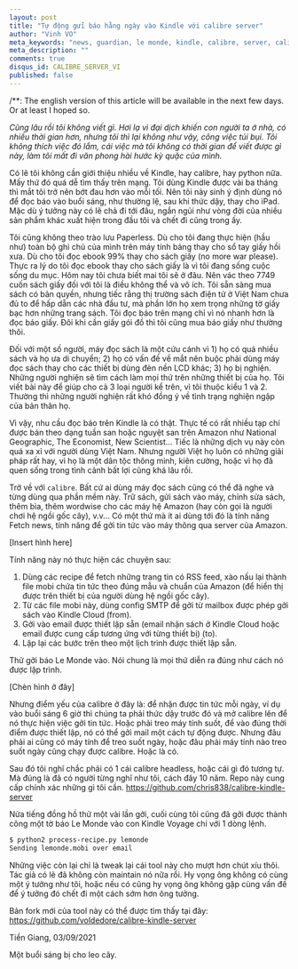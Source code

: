 ```yaml
---
layout: post
title: "Tự động gửi báo hằng ngày vào Kindle với calibre server"
author: "Vinh VO"
meta_keywords: "news, guardian, le monde, kindle, calibre, server, calibre server, automatically, periodically, voyage, báo, tin tức, tự động gửi, cập nhật"
meta_description: ""
comments: true
disqus_id: CALIBRE_SERVER_VI
published: false
---
```


/**: The english version of this article will be available in the next few days. Or at least I hoped so.

_Cũng lâu rồi tôi không viết gì. Hơi lạ vì đại dịch khiến con người ta ở nhà, có nhiều thời gian hơn, nhưng tôi thì lại không như vậy, công việc túi bụi. Tôi không thích việc đó lắm, cái việc mà tôi không có thời gian để viết được gì này, làm tôi mất đi văn phong hài hước kỳ quặc của mình._

Có lẽ tôi không cần giới thiệu nhiều về Kindle, hay calibre, hay python nữa. Mấy thứ đó quá dễ tìm thấy trên mạng. Tôi dùng Kindle được vài ba tháng thì mắt tôi trở nên bớt đau hơn vào mỗi tối. Nên tôi nảy sinh ý định dùng nó để đọc báo vào buổi sáng, như thường lệ, sau khi thức dậy, thay cho iPad. Mặc dù ý tưởng này có lẽ chả đi tới đâu, ngắn ngủi như vòng đời của nhiều sản phẩm khác xuất hiện trong đầu tôi và chết đi cũng trong ấy.

Tôi cũng không theo trào lưu Paperless. Dù cho tôi đang thực hiện (hầu như) toàn bộ ghi chú của mình trên máy tính bảng thay cho sổ tay giấy hồi xưa. Dù cho tôi đọc ebook 99% thay cho sách giấy (no more war please). Thực ra lý do tôi đọc ebook thay cho sách giấy là vì tôi đang sống cuộc sống du mục. Hôm nay tôi chưa biết mai tôi sẽ ở đâu. Nên vác theo 7749 cuốn sách giấy đối với tôi là điều không thể và vô ích. Tôi sẵn sàng mua sách có bản quyền, nhưng tiếc rằng thị trường sách điện tử ở Việt Nam chưa đủ to để hấp dẫn các nhà đầu tư, mà phần lớn họ xem trọng những tờ giấy bạc hơn những trang sách. Tôi đọc báo trên mạng chỉ vì nó nhanh hơn là đọc báo giấy. Đôi khi cần giấy gói đồ thì tôi cũng mua báo giấy như thường thôi.

Đối với một số người, máy đọc sách là một cứu cánh vì 1) họ có quá nhiều sách và họ ưa di chuyển; 2) họ có vấn đề về mắt nên buộc phải dùng máy đọc sách thay cho các thiết bị dùng đèn nền LCD khác; 3) họ bị nghiện. Những người nghiện sẽ tìm cách làm mọi thứ trên những thiết bị của họ. Tôi viết bài này để giúp cho cả 3 loại người kể trên, vì tôi thuộc kiểu 1 và 2. Thường thì những người nghiện rất khó đồng ý về tình trạng nghiện ngập của bản thân họ.

Vì vậy, nhu cầu đọc báo trên Kindle là có thật. Thực tế có rất nhiều tạp chí được bán theo dạng tuần san hoặc nguyệt san trên Amazon như National Geographic, The Economist, New Scientist... Tiếc là những dịch vụ này còn quá xa xỉ với người dùng Việt Nam. Nhưng người Việt họ luôn có những giải pháp rất hay, vì họ là một dân tộc thông minh, kiên cường, hoặc vì họ đã quen sống trong tình cảnh bất lợi cũng khá lâu rồi.

Trở về với `calibre`. Bất cứ ai dùng máy đọc sách cũng có thể đã nghe và từng dùng qua phần mềm này. Trữ sách, gửi sách vào máy, chỉnh sửa sách, thêm bìa, thêm wordwise cho các máy hệ Amazon (hay còn gọi là người chơi hệ ngồi gốc cây), v.v... Có một thứ mà ít ai dùng tới đó là tính năng Fetch news, tính năng để gởi tin tức vào máy thông qua server của Amazon.

[Insert hình here]

Tính năng này nó thực hiện các chuyện sau:

1. Dùng các recipe để fetch những trang tin có RSS feed, xào nấu lại thành file mobi chứa tin tức theo đúng mẫu và chuẩn của Amazon (để hiển thị được trên thiết bị của người dùng hệ ngồi gốc cây).
2. Từ các file mobi này, dùng config SMTP để gởi từ mailbox được phép gởi sách vào Kindle Cloud (from).
3. Gởi vào email được thiết lập sẵn (email nhận sách ở Kindle Cloud hoặc email được cung cấp tương ứng với từng thiết bị) (to).
4. Lặp lại các bước trên theo một lịch trình được thiết lập sẵn.

Thử gởi báo Le Monde vào. Nói chung là mọi thứ diễn ra đúng như cách nó được lập trình.

[Chèn hình ở đây]

Nhưng điểm yếu của calibre ở đây là: để nhận được tin tức mỗi ngày, ví dụ vào buổi sáng 6 giờ thì chúng ta phải thức dậy trước đó và mở calibre lên để nó thực hiện việc gởi tin tức. Hoặc phải treo máy tính suốt, để vào đúng thời điểm được thiết lập, nó có thể gởi mail một cách tự động được. Nhưng đâu phải ai cũng có máy tính để treo suốt ngày, hoặc đâu phải máy tính nào treo suốt ngày cũng chạy được calibre. Hoặc là có.

Sau đó tôi nghĩ chắc phải có 1 cái calibre headless, hoặc cái gì đó tương tự. Mà đúng là đã có người từng nghĩ như tôi, cách đây 10 năm. Repo này cung cấp chính xác những gì tôi cần. https://github.com/chris838/calibre-kindle-server

Nửa tiếng đồng hồ thử một vài lần gởi, cuối cùng tôi cũng đã gởi được thành công một tờ báo Le Monde vào con Kindle Voyage chỉ với 1 dòng lệnh.

```bash
$ python2 process-recipe.py lemonde
Sending lemonde.mobi over email
```

Những việc còn lại chỉ là tweak lại cái tool này cho mượt hơn chút xíu thôi. Tác giả có lẽ đã không còn maintain nó nữa rồi. Hy vọng ông không có cùng một ý tưởng như tôi, hoặc nếu có cũng hy vọng ông không gặp cùng vấn đề để ý tưởng đó chết đi một cách sớm hơn ông tưởng.

Bản fork mới của tool này có thể được tìm thấy tại đây: https://github.com/voldedore/calibre-kindle-server

Tiền Giang, 03/09/2021

Một buổi sáng bị cho leo cây.
